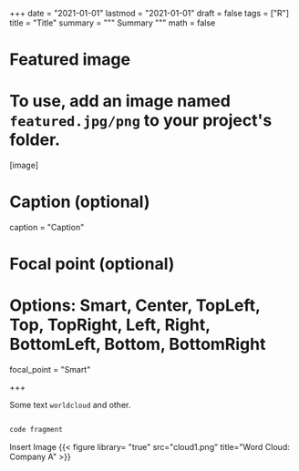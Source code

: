 +++
date = "2021-01-01"
lastmod = "2021-01-01"
draft = false
tags = ["R"]
title = "Title"
summary = """
Summary
"""
math = false

# Featured image
# To use, add an image named `featured.jpg/png` to your project's folder. 
[image]
  # Caption (optional)
  caption = "Caption"
  
  # Focal point (optional)
  # Options: Smart, Center, TopLeft, Top, TopRight, Left, Right, BottomLeft, Bottom, BottomRight
  focal_point = "Smart"

+++

Some text `worldcloud` and other.

```r

code fragment

```

Insert Image
{{< figure library= "true" src="cloud1.png" title="Word Cloud: Company A" >}}
